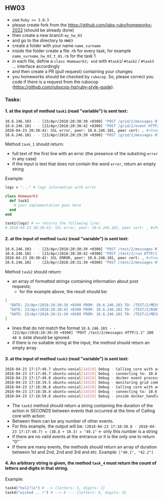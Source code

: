 ## HW03

- use `Ruby >= 3.0.3`
- please create fork from the https://github.com/labs-ruby/homeworks-2022 (should be
  already done)
- then create a new branch `my_hw_03`
- and go to the directory to `HW03`
- create a folder with your name `name_surname`
- inside the folder create a file .rb for every task, for example `name_surname_hw_03_t_01.rb` for the task 1
- in each file, define a `class Homework3; end` with `#task1`/ `#task2` / `#task3` ... interface accordingly
- and then create a PR (pull request) containing your changes
- you homeworks should be checked by `rubocop`. So, please 
  correct you code if there is a request from the rubocop (https://github.com/rubocop-hq/ruby-style-guide).

### Tasks:

#### 1. at the input of method `task1` (read "variable") is sent text:

```bash
10.6.246.103 - - [23/Apr/2018:20:30:39 +0300] "POST /grid/2/messages HTTP/1.1" 200 48 0.0498
10.6.246.101 - - [23/Apr/2018:20:30:42 +0300] "POST /grid/2/event HTTP/1.1" 200 - 0.2277
2018-04-23 20:30:42: SSL error, peer: 10.6.246.101, peer cert: , #<Puma::MiniSSL::SSLError: System error: Undefined error: 0 - 0>
10.6.246.101 - - [23/Apr/2018:20:29:39 +0300] "POST /grid/2/messages HTTP/1.1" 200 48 0.0290
```

Method `task_1` should return:
- full text of the first line with an error (the presence of the substring `error` in any case)
- If the input is text that does not contain the word `error`, return an empty string

Example:

```ruby
logs = "..." # logs information with error

class Homework3
  def task1
    # your implementation goes here
  end
end

task1(logs) # => returns the following line:
# 2018-04-23 20:30:42: SSL error, peer: 10.6.246.101, peer cert: , #<Puma::MiniSSL::SSLError: System error: Undefined error: 0 - 0>
```

#### 2. at the input of method `task2` (read "variable") is sent text:

```bash
10.6.246.103 - - [23/Apr/2018:20:30:39 +0300] "POST /test/2/messages HTTP/1.1" 200 48 0.0498
10.6.246.101 - - [23/Apr/2018:20:30:42 +0300] "POST /test/2/run HTTP/1.1" 200 - 0.2277
2018-04-23 20:30:42: SSL ERROR, peer: 10.6.246.101, peer cert: , #<Puma::MiniSSL::SSL: System error: Undefined error: 0 - 0>
10.6.246.101 - - [23/Apr/2018:20:31:39 +0300] "POST /test/2/messages HTTP/1.1" 200 48 0.0290
```

Method `task2` should return:
- an array of formatted strings containing information about post requests;
    - for the example above, the result should be:

```bash
[
  "DATE: 23/Apr/2018:20:30:39 +0300 FROM: 10.6.246.103 TO: /TEST/2/MESSAGES",
  "DATE: 23/Apr/2018:20:30:42 +0300 FROM: 10.6.246.101 TO: /TEST/2/RUN",
  "DATE: 23/Apr/2018:20:31:39 +0300 FROM: 10.6.246.101 TO: /TEST/2/MESSAGES"
]
```

- lines that do not match the format `10.6.246.103 - - [23/Apr/2018:20:30:39 +0300] "POST /test/2/messages HTTP/1.1" 200 48 0.0498` should be ignored
- if there is no suitable string at the input, the method should return an empty array

#### 3. at the input of method `task3` (read "variable") is sent text:

```bash
2018-04-23 17:17:49.7 ubuntu-xenial[14319] Debug - Calling core with action: event
2018-04-23 17:17:49.7 ubuntu-xenial[14319] Debug - connecting to: 10.6.246.101
2018-04-23 17:17:49.8 ubuntu-xenial[14319] Debug - docker event processed
2018-04-23 17:18:19.5 ubuntu-xenial[14319] Debug - monitoring grid communication health
2018-04-23 17:18:38.8 ubuntu-xenial[14319] Debug - Calling core with action: messages
2018-04-23 17:18:38.8 ubuntu-xenial[14319] Debug - connecting to: 10.6.246.101
2018-04-23 17:18:59.8 ubuntu-xenial[14319] Debug - inside docker_handle_event
```
- The `task3` method should return a string containing the duration of the action in SECONDS between events that occurred at the time of Calling core with action:
- Between them can be any number of other events.
- For this example, the output will be: `(2018-04-23 17:18:38.8 - 2018-04-23 17:17:49.7) = (38.8 + 10.3) = "49.1"` <- only this number is a string
- If there are no valid events at the entrance or it is the only one to return "0"``
- If there are many events, the methods should return an array of duration betwenn 1st and 2nd, 2nd and 3rd and etc. Example: `["40.1", "42.2"]`

#### 4. An arbitrary string is given, the method `task_4` must return the count of letters and digits in that string.

Example:

```ruby
task4("hel2!lo") # --> {letters: 5, digits: 1}
task4("wicked .. !") # --> 6 --- {letters: 6, digits: 0}
```
